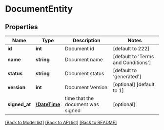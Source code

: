 # DocumentEntity

## Properties
Name | Type | Description | Notes
------------ | ------------- | ------------- | -------------
**id** | **int** | Document id | [default to 222]
**name** | **string** | Document name | [default to 'Terms and Conditions']
**status** | **string** | Document status | [default to 'generated']
**version** | **int** | Document Version | [optional] [default to 1]
**signed_at** | [**\DateTime**](\DateTime.md) | time that the document was signed | [optional] 

[[Back to Model list]](../README.md#documentation-for-models) [[Back to API list]](../README.md#documentation-for-api-endpoints) [[Back to README]](../README.md)


